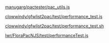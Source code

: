 [manugarg/pactester/pac_utils.js](https://github.com/manugarg/pactester/blob/master/pac_utils.js)

[clowwindy/gfwlist2pac/test/performance_test.js](https://github.com/clowwindy/gfwlist2pac/blob/master/test/performance_test.js)

[clowwindy/gfwlist2pac/test/performance_test.sh](https://github.com/clowwindy/gfwlist2pac/blob/master/test/performance_test.sh)

[lwr/FloraPacNJS/test/performanceTest.js](https://github.com/lwr/FloraPacNJS/blob/master/test/performanceTest.js)
